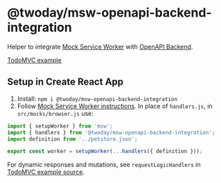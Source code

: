 # @twoday/msw-openapi-backend-integration

Helper to integrate [Mock Service Worker](https://mswjs.io/) with [OpenAPI Backend](https://github.com/anttiviljami/openapi-backend).

[TodoMVC example](https://twoday-dev.github.io/twoday/react-openapi-client-generator/examples/todoapp/)

## Setup in Create React App

1. Install: `npm i @twoday/msw-openapi-backend-integration`
2. Follow [Mock Service Worker instructions](https://mswjs.io/docs/getting-started/install). In place of `handlers.js`, in `src/mocks/browser.js` use:

```js
import { setupWorker } from 'msw';
import { handlers } from '@twoday/msw-openapi-backend-integration';
import definition from '../petstore.json';

export const worker = setupWorker(...handlers({ definition }));
```

For dynamic responses and mutations, see `requestLogicHandlers` in [TodoMVC example source](/packages/react-openapi-client-generator/examples/todoapp/src/mocks/requestLogicHandlers.ts).
